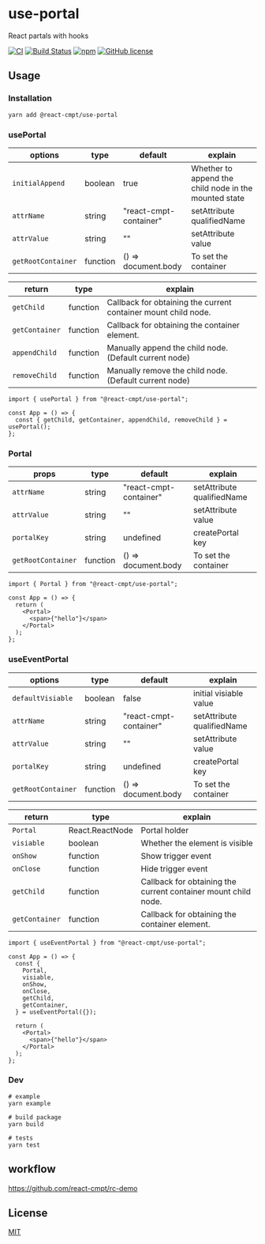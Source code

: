 # use-portal

React partals with hooks

[![CI](https://github.com/react-cmpt/use-portal/workflows/CI/badge.svg?branch=master)](https://github.com/react-cmpt/use-portal/actions?query=workflow%3ACI)
[![Build Status](https://travis-ci.org/react-cmpt/use-portal.svg?branch=master)](https://travis-ci.org/react-cmpt/use-portal)
[![npm](https://img.shields.io/npm/v/@react-cmpt/use-portal.svg)](https://www.npmjs.com/package/@react-cmpt/use-portal)
[![GitHub license](https://img.shields.io/github/license/react-cmpt/use-portal)](https://github.com/react-cmpt/use-portal/blob/master/LICENSE)

## Usage

### Installation

```shell
yarn add @react-cmpt/use-portal
```

### usePortal

| options            | type     | default                | explain                                               |
| ------------------ | -------- | ---------------------- | ----------------------------------------------------- |
| `initialAppend`    | boolean  | true                   | Whether to append the child node in the mounted state |
| `attrName`         | string   | "react-cmpt-container" | setAttribute qualifiedName                            |
| `attrValue`        | string   | ""                     | setAttribute value                                    |
| `getRootContainer` | function | () => document.body    | To set the container                                  |

| return         | type     | explain                                                        |
| -------------- | -------- | -------------------------------------------------------------- |
| `getChild`     | function | Callback for obtaining the current container mount child node. |
| `getContainer` | function | Callback for obtaining the container element.                  |
| `appendChild`  | function | Manually append the child node. (Default current node)         |
| `removeChild`  | function | Manually remove the child node. (Default current node)         |

```tsx
import { usePortal } from "@react-cmpt/use-portal";

const App = () => {
  const { getChild, getContainer, appendChild, removeChild } = usePortal();
};
```

### Portal

| props              | type     | default                | explain                    |
| ------------------ | -------- | ---------------------- | -------------------------- |
| `attrName`         | string   | "react-cmpt-container" | setAttribute qualifiedName |
| `attrValue`        | string   | ""                     | setAttribute value         |
| `portalKey`        | string   | undefined              | createPortal key           |
| `getRootContainer` | function | () => document.body    | To set the container       |

```tsx
import { Portal } from "@react-cmpt/use-portal";

const App = () => {
  return (
    <Portal>
      <span>{"hello"}</span>
    </Portal>
  );
};
```

### useEventPortal

| options            | type     | default                | explain                    |
| ------------------ | -------- | ---------------------- | -------------------------- |
| `defaultVisiable`  | boolean  | false                  | initial visiable value     |
| `attrName`         | string   | "react-cmpt-container" | setAttribute qualifiedName |
| `attrValue`        | string   | ""                     | setAttribute value         |
| `portalKey`        | string   | undefined              | createPortal key           |
| `getRootContainer` | function | () => document.body    | To set the container       |

| return         | type            | explain                                                        |
| -------------- | --------------- | -------------------------------------------------------------- |
| `Portal`       | React.ReactNode | Portal holder                                                  |
| `visiable`     | boolean         | Whether the element is visible                                 |
| `onShow`       | function        | Show trigger event                                             |
| `onClose`      | function        | Hide trigger event                                             |
| `getChild`     | function        | Callback for obtaining the current container mount child node. |
| `getContainer` | function        | Callback for obtaining the container element.                  |

```tsx
import { useEventPortal } from "@react-cmpt/use-portal";

const App = () => {
  const {
    Portal,
    visiable,
    onShow,
    onClose,
    getChild,
    getContainer,
  } = useEventPortal({});

  return (
    <Portal>
      <span>{"hello"}</span>
    </Portal>
  );
};
```

### Dev

```shell
# example
yarn example

# build package
yarn build

# tests
yarn test
```

## workflow

https://github.com/react-cmpt/rc-demo

## License

[MIT](./LICENSE)
